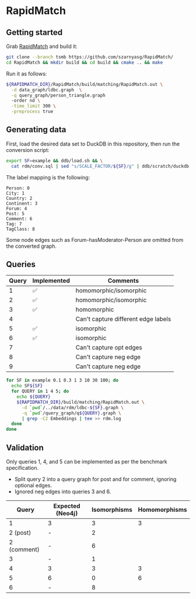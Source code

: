 # RapidMatch

## Getting started

Grab [RapidMatch](https://vldb.org/pvldb/vol14/p176-sun.pdf) and build it:

```bash
git clone --branch tsmb https://github.com/szarnyasg/RapidMatch/
cd RapidMatch && mkdir build && cd build && cmake .. && make
```

Run it as follows:

```bash
${RAPIDMATCH_DIR}/RapidMatch/build/matching/RapidMatch.out \
  -d data_graph/ldbc.graph  \
  -q query_graph/person_triangle.graph
  -order nd \
  -time_limit 300 \
  -preprocess true
```

## Generating data

First, load the desired data set to DuckDB in this repository, then run the conversion script:

```bash
export SF=example && ddb/load.sh && \
  cat rdm/conv.sql | sed "s/SCALE_FACTOR/${SF}/g" | ddb/scratch/duckdb ddb/scratch/ldbc.duckdb
```

The label mapping is the following:

```
Person: 0
City: 1
Country: 2
Continent: 3
Forum: 4
Post: 5
Comment: 6
Tag: 7
TagClass: 8
```

Some node  edges such as Forum-hasModerator-Person are omitted from the converted graph.

## Queries

| Query   | Implemented          | Comments                             |
| ------- | -------------------- | ------------------------------------ |
| 1       | :white_check_mark:   | homomorphic/isomorphic               |
| 2       | :white_check_mark:   | homomorphic/isomorphic               |
| 3       | :white_check_mark:   | homomorphic                          |
| 4       |                      | Can't capture different edge labels  |
| 5       | :white_check_mark:   | isomorphic                           |
| 6       | :white_check_mark:   | isomorphic                           |
| 7       |                      | Can't capture opt edges              |
| 8       |                      | Can't capture neg edge               |
| 9       |                      | Can't capture neg edge               |


```bash
for SF in example 0.1 0.3 1 3 10 30 100; do
  echo SF${SF}
  for QUERY in 1 4 5; do
    echo ${QUERY}
    ${RAPIDMATCH_DIR}/build/matching/RapidMatch.out \
      -d `pwd`/../data/rdm/ldbc-${SF}.graph \
      -q `pwd`/query_graph/q${QUERY}.graph \
      | grep -C2 Embeddings | tee >> rdm.log
  done
done
```

## Validation

Only queries 1, 4, and 5 can be implemented as per the benchmark specification.
- Split query 2 into a query graph for post and for comment, ignoring optional edges.
- Ignored neg edges into queries 3 and 6. 

| Query       | Expected (Neo4j)     | Isomorphisms | Homomorphisms |
| -------     | -------------------- | ------------ | ------------- |
| 1           | 3                    | 3            | 3             |
| 2 (post)    | -                    | 2            |               |
| 2 (comment) | -                    | 6            |               |
| 3           | -                    | 1            |               |
| 4           | 3                    | 3            | 3             |
| 5           | 6                    | 0            | 6             |
| 6           | -                    | 8            |               |
